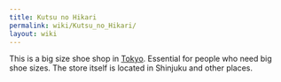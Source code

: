```yaml
---
title: Kutsu no Hikari
permalink: wiki/Kutsu_no_Hikari/
layout: wiki
---
```


This is a big size shoe shop in [Tokyo](/wiki/Tokyo "wikilink"). Essential for
people who need big shoe sizes. The store itself is located in Shinjuku
and other places.

